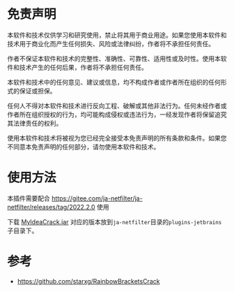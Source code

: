 # 免责声明

本软件和技术仅供学习和研究使用，禁止将其用于商业用途。如果您使用本软件和技术用于商业化而产生任何损失、风险或法律纠纷，作者将不承担任何责任。

作者不保证本软件和技术的完整性、准确性、可靠性、适用性或及时性。使用本软件和技术产生的任何后果，作者将不承担任何责任。

本软件和技术中的任何意见、建议或信息，均不构成作者或作者所在组织的任何形式的保证或担保。

任何人不得对本软件和技术进行反向工程、破解或其他非法行为。任何未经作者或作者所在组织授权的行为，均可能构成侵权或违法行为，一经发现作者将保留追究其法律责任的权利。

使用本软件和技术将被视为您已经完全接受本免责声明的所有条款和条件。如果您不同意本免责声明的任何部分，请勿使用本软件和技术。

# 使用方法
 
本插件需要配合 https://gitee.com/ja-netfilter/ja-netfilter/releases/tag/2022.2.0 使用

下载 [MyIdeaCrack.jar](https://github.com/yhan219/MyIdeaCrackPlugin/releases) 对应的版本放到`ja-netfilter`目录的`plugins-jetbrains` 子目录下。

# 参考
- https://github.com/starxg/RainbowBracketsCrack